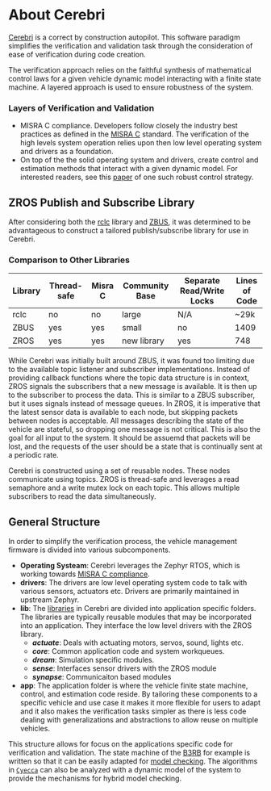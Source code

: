 # About Cerebri

[Cerebri](https://github.com/cognipilot/cerebri/tree/brave) is a correct by construction autopilot. This software paradigm simplifies the verification and validation task through the consideration of ease of verification during code creation.

The verification approach relies on the faithful synthesis of mathematical control laws for a given vehicle dynamic model interacting with a finite state machine. A layered approach is used to ensure robustness of the system.

### Layers of Verification and Validation

* MISRA C compliance. Developers follow closely the industry best practices as defined in the [MISRA C](https://en.wikipedia.org/wiki/MISRA_C) standard. The verification of the high levels system operation relies upon then low level operating system and drivers as a foundation.
* On top of the the solid operating system and drivers, create control and estimation methods that interact with a given dynamic model. For interested readers, see this [paper](https://arxiv.org/abs/2211.03310) of one such robust control strategy.

## ZROS Publish and Subscribe Library

After considering both the [rclc](https://github.com/ros2/rclc) library and [ZBUS](https://docs.zephyrproject.org/latest/services/zbus/index.html), it was determined to be advantageous to construct a tailored publish/subscribe library for use in Cerebri.

### Comparison to Other Libraries

| Library | Thread-safe | Misra C | Community Base | Separate Read/Write Locks | Lines of Code |
| --------| ----------- | ------- | -------------- | ------------------------- | ------------- |
| rclc    | no          | no      | large          | N/A                       | ~29k |
| ZBUS    | yes         | yes     | small          | no                        | 1409 |
| ZROS    | yes         | yes     | new library    | yes                       | 748  |

While Cerebri was initially built around ZBUS, it was found too limiting due to the available topic listener and subscriber implementations. Instead of providing callback functions where the topic data structure is in context, ZROS signals the subscribers that a new message is available. It is then up to the subscriber to process the data. This is similar to a ZBUS subscriber, but it uses signals instead of message queues. In ZROS, it is imperative that the latest sensor data is available to each node, but skipping packets between nodes is acceptable. All messages describing the state of the vehicle are stateful, so dropping one message is not critical. This is also the goal for all input to the system. It should be assuemd that packets will be lost, and the requests of the user should be a state that is continually sent at a periodic rate.

Cerebri is constructed using a set of reusable nodes. These nodes communicate using topics. ZROS is thread-safe and leverages a read semaphore and a write mutex lock on each topic. This allows multiple subscribers to read the data simultaneously.

## General Structure

In order to simplify the verification process, the vehicle management firmware is divided into various subcomponents.

* **Operating Systeam**: Cerebri leverages the Zephyr RTOS, which is working towards [MISRA C compliance](https://www.zephyrproject.org/zephyr-rtos-moves-towards-misra-compliance/).
* **drivers**: The drivers are low level operating system code to talk with various sensors, actuators etc. Drivers are primarily maintained in upstream Zephyr.
* **lib**: The [libraries](https://github.com/CogniPilot/cerebri/tree/25497bf9960c6ca74e98c1709d34c756ac4395a9/lib) in Cerebri are divided into application specific folders. The libraries are typically reusable modules that may be incorporated into an application. They interface the low level drivers with the ZROS library.
    * ***actuate***: Deals with actuating motors, servos, sound, lights etc.
    * ***core***: Common application code and system workqueues.
    * ***dream***: Simulation specific modules.
    * ***sense***: Interfaces sensor drivers with the ZROS module
    * ***synapse***: Communicaiton based modules
* **app**: The application folder is where the vehicle finite state machine, control, and estimation code reside. By tailoring these components to a specific vehicle and use case it makes it more flexible for users to adapt and it also makes the verification tasks simpler as there is less code dealing with generalizations and abstractions to allow reuse on multiple vehicles.

This structure allows for focus on the applications specific code for verification and validation. The state machine of the [B3RB](../reference_systems/b3rb/about.md) for example is written so that it can be easily adapted for [model checking](https://en.wikipedia.org/wiki/Model_checking). The algorithms in [`Cyecca`](../tools/cyecca/about.md) can also be analyzed with a dynamic model of the system to provide the mechanisms for hybrid model checking.
